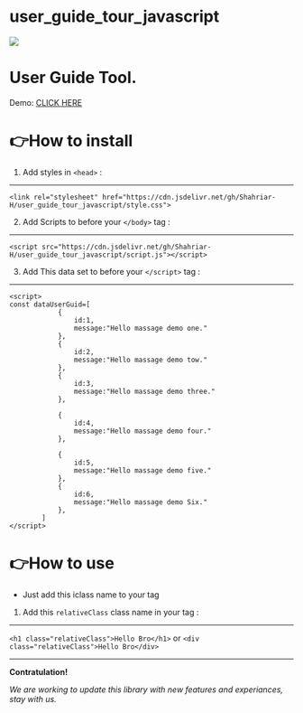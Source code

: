 # user_guide_tour_javascript
![](https://github.com/user_guide_tour_javascript/project.gif)
# User Guide Tool. 


Demo:
[CLICK HERE](https://shahriar-h.github.io/user_guide_tour_javascript/)

# 👉How to install
1. Add styles in `<head>` :
---
```
<link rel="stylesheet" href="https://cdn.jsdelivr.net/gh/Shahriar-H/user_guide_tour_javascript/style.css">
```

2. Add Scripts to before your `</body>` tag :
---
```
<script src="https://cdn.jsdelivr.net/gh/Shahriar-H/user_guide_tour_javascript/script.js"></script>
```
3. Add This data set to before your `</script>` tag :
---
```
<script>
const dataUserGuid=[
            {
                id:1,
                message:"Hello massage demo one."
            },
            {
                id:2,
                message:"Hello massage demo tow."
            },
            {
                id:3,
                message:"Hello massage demo three."
            },
            
            {
                id:4,
                message:"Hello massage demo four."
            },
            
            {
                id:5,
                message:"Hello massage demo five."
            },
            {
                id:6,
                message:"Hello massage demo Six."
            },
        ]
</script>

```


# 👉How to use
* Just add this iclass name to your tag
1. Add this `relativeClass` class name in your tag :
---
`<h1 class="relativeClass">Hello Bro</h1>` or 
`<div class="relativeClass">Hello Bro</div>`



---
**Contratulation!**

*We are working to update this library with new features and experiances, stay with us.*

